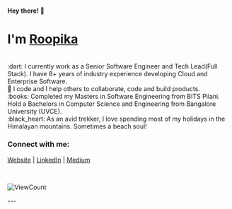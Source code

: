 <meta name="google-site-verification" content="gza4CwIjYdVqZd1nd2qc_xJQrxcQ4SVABpPv5ReU4zE" />

<h4> Hey there! 👋 </h4>

# I'm [Roopika](https://roopikasrinivas.github.io/)
<br>
:dart:  I currently work as a Senior Software Engineer and Tech Lead(Full Stack). I have 8+ years of industry experience developing Cloud and Enterprise Software.
<br>
👀  I code and I help others to collaborate, code and build products.
<br>
:books:  Completed my Masters in Software Engineering from BITS Pilani. Hold a Bachelors in Computer Science and Engineering from Bangalore University (UVCE).
<br>
:black_heart:  As an avid trekker, I love spending most of my holidays in the Himalayan mountains. Sometimes a beach soul!
<br>

<!-- ![Roopika's Github Stats](https://github-readme-stats.vercel.app/api?username=roopikasrinivas)-->
### Connect with me:

[Website](https://roopikasrinivas.github.io/) | [LinkedIn](https://www.linkedin.com/in/roopikasrinivas/) | [Medium](https://medium.com/@roopikasrinivas)

<br />
              

<div justifyContent="space-between">
 
<!-- [![forthebadge](https://forthebadge.com/images/badges/built-with-love.svg)](https://github.com/roopikasrinivas/)-->
 
![ViewCount](https://views.whatilearened.today/views/github/roopikasrinivas/roopikasrinivas.svg)
 
</div>
 ---
